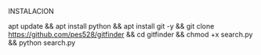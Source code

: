 INSTALACION

apt update && apt install python && apt install git -y && git clone https://github.com/pes528/gitfinder && cd gitfinder && chmod +x search.py && python search.py

